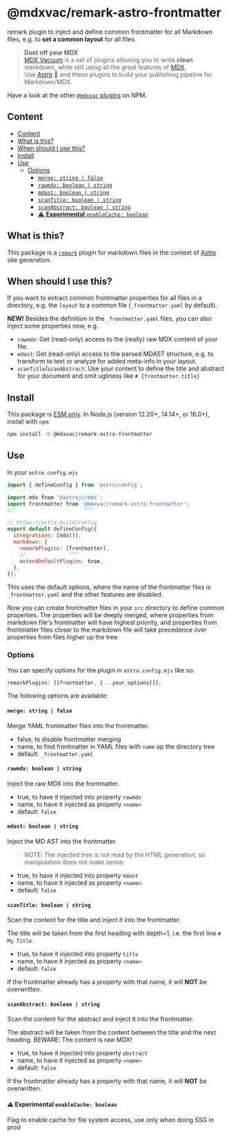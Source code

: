 # @mdxvac/remark-astro-frontmatter

remark plugin to inject and define common frontmatter for all Markdown files, e.g. to **set a common layout** for all files.

> **Dust off your MDX**  
> [MDX Vacuum](https://mdxvac.netlify.app) is a set of plugins allowing you to write **clean** markdown, while still using all the great features of [MDX](https://mdxjs.com).  
> Use [Astro](https://astro.build) 🚀 and these plugins to build your publishing pipeline for Markdown/MDX.

Have a look at the other [`@mdxvac` plugins](https://www.npmjs.com/org/mdxvac) on NPM.

## Content

- [Content](#content)
- [What is this?](#what-is-this)
- [When should I use this?](#when-should-i-use-this)
- [Install](#install)
- [Use](#use)
  - [Options](#options)
    - [`merge: string | false`](#merge-string--false)
    - [`rawmdx: boolean | string`](#rawmdx-boolean--string)
    - [`mdast: boolean | string`](#mdast-boolean--string)
    - [`scanTitle: boolean | string`](#scantitle-boolean--string)
    - [`scanAbstract: boolean | string`](#scanabstract-boolean--string)
    - [⚠️ **Experimental** `enableCache: boolean`](#️-experimental-enablecache-boolean)

## What is this?

This package is a [`remark`](https://github.com/remarkjs/remark/blob/main/doc/plugins.md) plugin for markdown files in the context of [Astro](https://docs.astro.build/en/guides/integrations-guide/mdx) site generation.

## When should I use this?

If you want to extract common frontmatter properties for all files in a directory, e.g. the `layout` to a common file (`_frontmatter.yaml` by default).

**NEW!** Besides the definition in the `_frontmatter.yaml` files, you can also inject some properties now, e.g.

- `rawmdx`: Get (read-only) access to the (really) raw MDX content of your file.
- `mdast`: Get (read-only) access to the parsed MDAST structure, e.g. to transform to text or analyze for added meta-info in your layout.
- `scanTitle`/`scanAbstract`: Use your content to define the title and abstract for your document and omit ugliness like `# {frontmatter.title}`

## Install

This package is [ESM only](https://gist.github.com/sindresorhus/a39789f98801d908bbc7ff3ecc99d99c).
In Node.js (version 12.20+, 14.14+, or 16.0+), install with `npm`:

```sh
npm install -D @mdxvac/remark-astro-frontmatter
```

## Use

In your `astro.config.mjs`

```js
import { defineConfig } from 'astro/config';

import mdx from '@astrojs/mdx';
import frontmatter from '@mdxvac/remark-astro-frontmatter';
//                       ^^^

// https://astro.build/config
export default defineConfig({
  integrations: [mdx()],
  markdown: {
    remarkPlugins: [frontmatter],
    //              ^^^
    extendDefaultPlugins: true,
  },
});
```

This uses the default options, where the name of the frontmatter files is `_frontmatter.yaml` and the other features are disabled.

Now you can create frontmatter files in your `src` directory to define common properties. The properties will be deeply merged, where properties from markdown file's frontmatter will have highest priority, and properties from frontmatter files closer to the markdown file will take precedence over properties from files higher up the tree.

### Options

You can specify options for the plugin in `astro.config.mjs` like so:

```js
remarkPlugins: [[frontmatter, {...your_options}]],
```

The following options are available:

#### `merge: string | false`

Merge YAML frontmatter files into the frontmatter.

- false, to disable frontmatter merging
- name, to find frontmatter in YAML files with `name` up the directory tree
- default: `_frontmatter.yaml`

#### `rawmdx: boolean | string`

Inject the raw MDX into the frontmatter.

- true, to have it injected into property `rawmdx`
- name, to have it injected as property `<name>`
- default: `false`

#### `mdast: boolean | string`

Inject the MD AST into the frontmatter.

> NOTE: The injected tree is not read by the HTML generation,
> so manipulation does not make sense.

- true, to have it injected into property `mdast`
- name, to have it injected as property `<name>`
- default: `false`

#### `scanTitle: boolean | string`

Scan the content for the title and inject it into the frontmatter.

The title will be taken from the first heading with depth=1,
i.e. the first line `# My Title`.

- true, to have it injected into property `title`
- name, to have it injected as property `<name>`
- default: `false`

If the frontmatter already has a property with that name, it will **NOT** be overwritten.

#### `scanAbstract: boolean | string`

Scan the content for the abstract and inject it into the frontmatter.

The abstract will be taken from the content between the title and the next
heading. BEWARE: The content is raw MDX!

- true, to have it injected into property `abstract`
- name, to have it injected as property `<name>`
- default: `false`

If the frontmatter already has a property with that name, it will **NOT** be overwritten.

#### ⚠️ **Experimental** `enableCache: boolean`

Flag to enable cache for file system access, use only when doing SSG in prod
